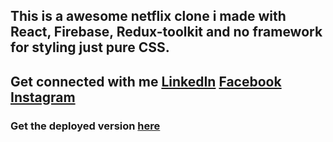 ## This is a awesome netflix clone i made with React, Firebase, Redux-toolkit and no framework for styling just pure CSS.

## Get connected with me [LinkedIn](https://www.linkedin.com/in/sahjahan-ahmed/) [Facebook](https://web.facebook.com/bd.square.18/) [Instagram](https://www.instagram.com/sahjahan_ahmed12/)

### Get the deployed version [here](https://watchit-4you.web.app/)
